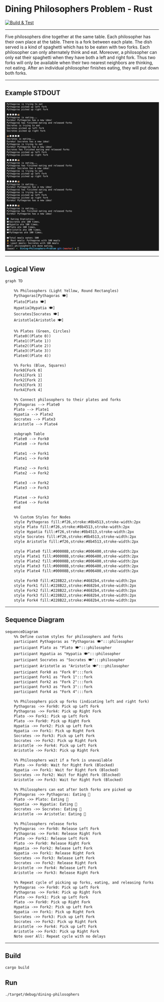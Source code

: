 # Dining Philosophers Problem - Rust

[![Build & Test](https://github.com/hwixley/Dining-Philosophers-Problem/actions/workflows/rust.yml/badge.svg)](https://github.com/hwixley/Dining-Philosophers-Problem/actions/workflows/rust.yml)

<hr>

Five philosophers dine together at the same table. Each philosopher has their own place at the table. There is a fork between each plate. The dish served is a kind of spaghetti which has to be eaten with two forks. Each philosopher can only alternately think and eat. Moreover, a philosopher can only eat their spaghetti when they have both a left and right fork. Thus two forks will only be available when their two nearest neighbors are thinking, not eating. After an individual philosopher finishes eating, they will put down both forks.

<hr>

## Example STDOUT

![](stdout.png)

<hr>

## Logical View

```mermaid
graph TD
    
    %% Philosophers (Light Yellow, Round Rectangles)
    Pythagoras[Pythagoras 🍽️]
    Plato[Plato 🍽️]
    Hypatia[Hypatia 🍽️]
    Socrates[Socrates 🍽️]
    Aristotle[Aristotle 🍽️]
    
    %% Plates (Green, Circles)
    Plate0((Plate 0))
    Plate1((Plate 1))
    Plate2((Plate 2))
    Plate3((Plate 3))
    Plate4((Plate 4))

    %% Forks (Blue, Squares)
    Fork0[Fork 0]
    Fork1[Fork 1]
    Fork2[Fork 2]
    Fork3[Fork 3]
    Fork4[Fork 4]

    %% Connect philosophers to their plates and forks
    Pythagoras --> Plate0
    Plato --> Plate1
    Hypatia --> Plate2
    Socrates --> Plate3
    Aristotle --> Plate4

    subgraph Table
    Plate0 --> Fork0
    Plate0 --> Fork4

    Plate1 --> Fork1
    Plate1 --> Fork0

    Plate2 --> Fork1
    Plate2 --> Fork2

    Plate3 --> Fork2
    Plate3 --> Fork3

    Plate4 --> Fork3
    Plate4 --> Fork4
    end

    %% Custom Styles for Nodes
    style Pythagoras fill:#f26,stroke:#8b4513,stroke-width:2px
    style Plato fill:#f26,stroke:#8b4513,stroke-width:2px
    style Hypatia fill:#f26,stroke:#8b4513,stroke-width:2px
    style Socrates fill:#f26,stroke:#8b4513,stroke-width:2px
    style Aristotle fill:#f26,stroke:#8b4513,stroke-width:2px

    style Plate0 fill:#00008B,stroke:#006400,stroke-width:2px
    style Plate1 fill:#00008B,stroke:#006400,stroke-width:2px
    style Plate2 fill:#00008B,stroke:#006400,stroke-width:2px
    style Plate3 fill:#00008B,stroke:#006400,stroke-width:2px
    style Plate4 fill:#00008B,stroke:#006400,stroke-width:2px

    style Fork0 fill:#228B22,stroke:#4682b4,stroke-width:2px
    style Fork1 fill:#228B22,stroke:#4682b4,stroke-width:2px
    style Fork2 fill:#228B22,stroke:#4682b4,stroke-width:2px
    style Fork3 fill:#228B22,stroke:#4682b4,stroke-width:2px
    style Fork4 fill:#228B22,stroke:#4682b4,stroke-width:2px

```

<hr>

## Sequence Diagram

```mermaid
sequenceDiagram
    %% Define custom styles for philosophers and forks
    participant Pythagoras as "Pythagoras 🍽️":::philosopher
    participant Plato as "Plato 🍽️":::philosopher
    participant Hypatia as "Hypatia 🍽️":::philosopher
    participant Socrates as "Socrates 🍽️":::philosopher
    participant Aristotle as "Aristotle 🍽️":::philosopher
    participant Fork0 as "Fork 0":::fork
    participant Fork1 as "Fork 1":::fork
    participant Fork2 as "Fork 2":::fork
    participant Fork3 as "Fork 3":::fork
    participant Fork4 as "Fork 4":::fork

    %% Philosophers pick up forks (indicating left and right fork)
    Pythagoras ->> Fork0: Pick up Left Fork
    Pythagoras ->> Fork4: Pick up Right Fork
    Plato ->> Fork1: Pick up Left Fork
    Plato ->> Fork0: Pick up Right Fork
    Hypatia ->> Fork2: Pick up Left Fork
    Hypatia ->> Fork1: Pick up Right Fork
    Socrates ->> Fork3: Pick up Left Fork
    Socrates ->> Fork2: Pick up Right Fork
    Aristotle ->> Fork4: Pick up Left Fork
    Aristotle ->> Fork3: Pick up Right Fork

    %% Philosophers wait if a fork is unavailable
    Plato ->> Fork0: Wait for Right Fork (Blocked)
    Hypatia ->> Fork1: Wait for Right Fork (Blocked)
    Socrates ->> Fork2: Wait for Right Fork (Blocked)
    Aristotle ->> Fork3: Wait for Right Fork (Blocked)

    %% Philosophers can eat after both forks are picked up
    Pythagoras ->> Pythagoras: Eating 🍝
    Plato ->> Plato: Eating 🍝
    Hypatia ->> Hypatia: Eating 🍝
    Socrates ->> Socrates: Eating 🍝
    Aristotle ->> Aristotle: Eating 🍝

    %% Philosophers release forks
    Pythagoras ->> Fork0: Release Left Fork
    Pythagoras ->> Fork4: Release Right Fork
    Plato ->> Fork1: Release Left Fork
    Plato ->> Fork0: Release Right Fork
    Hypatia ->> Fork2: Release Left Fork
    Hypatia ->> Fork1: Release Right Fork
    Socrates ->> Fork3: Release Left Fork
    Socrates ->> Fork2: Release Right Fork
    Aristotle ->> Fork4: Release Left Fork
    Aristotle ->> Fork3: Release Right Fork

    %% Repeat cycle of picking up forks, eating, and releasing forks
    Pythagoras ->> Fork0: Pick up Left Fork
    Pythagoras ->> Fork4: Pick up Right Fork
    Plato ->> Fork1: Pick up Left Fork
    Plato ->> Fork0: Pick up Right Fork
    Hypatia ->> Fork2: Pick up Left Fork
    Hypatia ->> Fork1: Pick up Right Fork
    Socrates ->> Fork3: Pick up Left Fork
    Socrates ->> Fork2: Pick up Right Fork
    Aristotle ->> Fork4: Pick up Left Fork
    Aristotle ->> Fork3: Pick up Right Fork
    Note over All: Repeat cycle with no delays

```
<hr>

## Build
```
cargo build
```

## Run
```
./target/debug/dining-philosophers
```
